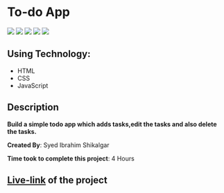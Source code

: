 # To-do App

![](https://img.shields.io/badge/-HTML-orange)
![](https://img.shields.io/badge/-CSS-green)
![](https://img.shields.io/badge/-JAVASCRIPT-yellowgreen)
![](https://img.shields.io/badge/-BUTTONS-blue)
![](https://img.shields.io/badge/-NETLIFY-yellow)

## Using Technology:

- HTML
- CSS
- JavaScript

## Description

**Build a simple todo app which adds tasks,edit the tasks and also delete the tasks.**

**Created By**: Syed Ibrahim Shikalgar

**Time took to complete this project**: 4 Hours

## [**Live-link**](https://todo-add-edit-delete-task.netlify.app/) of the project
